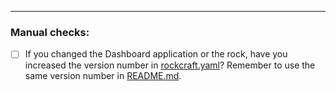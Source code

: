

---

### Manual checks:

- [ ] If you changed the Dashboard application or the rock, have you increased the version number in [rockcraft.yaml](./rockcraft.yaml)? Remember to use the same version number in [README.md](./README.md).
